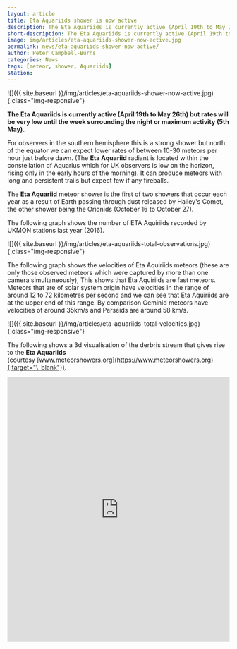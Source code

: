 ```yaml
---
layout: article
title: Eta Aquariids shower is now active
description: The Eta Aquariids is currently active (April 19th to May 26th) but rates will be very low until the week surrounding the night or maximum activity (5th May)
short-description: The Eta Aquariids is currently active (April 19th to May 26th) but rates will be very low until the week surrounding the night or maximum activity (5th May)
image: img/articles/eta-aquariids-shower-now-active.jpg
permalink: news/eta-aquariids-shower-now-active/
author: Peter Campbell-Burns
categories: News
tags: [meteor, shower, Aquariids]
station:
---
```

![]({{ site.baseurl }}/img/articles/eta-aquariids-shower-now-active.jpg){:class="img-responsive"}

**The Eta Aquariids is currently active (April 19th to May 26th) but rates will be very low until the week surrounding the night or maximum activity (5th May).**

For observers in the southern hemisphere this is a strong shower but north of the equator we can expect lower rates of between 10-30 meteors per hour just before dawn.  (The **Eta Aquariid** radiant is located within the constellation of Aquarius which for UK observers is low on the horizon, rising only in the early hours of the morning).  It can produce meteors with long and persistent trails but expect few if any fireballs.

The **Eta Aquariid** meteor shower is the first of two showers that occur each year as a result of Earth passing through dust released by Halley's Comet, the other shower being the Orionids (October 16 to October 27).

The following graph shows the number of ETA Aquiriids recorded by UKMON stations last year (2016).

![]({{ site.baseurl }}/img/articles/eta-aquariids-total-observations.jpg){:class="img-responsive"}

The following graph shows the velocities of Eta Aquiriids meteors (these are only those observed meteors which were captured by more than one camera simultaneously),  This shows that Eta Aquiriids are fast meteors.  Meteors that are of solar system origin have velocities in the range of around 12 to 72 kilometres per second and we can see that Eta Aquiriids are at the upper end of this range.  By comparison Geminid meteors have velocities of around 35km/s and Perseids are around 58 km/s.


![]({{ site.baseurl }}/img/articles/eta-aquariids-total-velocities.jpg){:class="img-responsive"}

The following shows a 3d visualisation of the derbris stream that gives rise to the **Eta Aquariids** <br />(courtesy [www.meteorshowers.org](https://www.meteorshowers.org){:target="\_blank"}).

<iframe src="https://www.meteorshowers.org#iau-31" width="100%" height="600px" frameBorder="0"></iframe>
